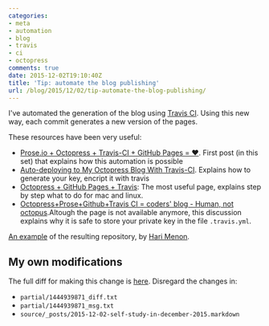 ```yaml
---
categories:
- meta
- automation
- blog
- travis
- ci
- octopress
comments: true
date: 2015-12-02T19:10:40Z
title: 'Tip: automate the blog publishing'
url: /blog/2015/12/02/tip-automate-the-blog-publishing/
---
```


I've automated the generation of the blog using [Travis CI][travis-ci]. Using this new way, each commit generates a new version of the pages.

These resources have been very useful:

  * [Prose.io + Octopress + Travis-CI + GitHub Pages = ♥][source1]. First post (in this set) that explains how this automation is possible
  * [Auto-deploying to My Octopress Blog With Travis-CI][source2]. Explains how to generate your key, encript it with travis
  * [Octopress + GitHub Pages + Travis][source3]: The most useful page, explains step by step what to do for mac and linux.
  * [Octopress+Prose+Github+Travis CI = coders' blog - Human, not octopus][source4].Altough the page is not available anymore, this discussion explains why it is safe to store your private key in the file ``.travis.yml``.

[An example](https://github.com/floydpink?tab=repositories) of the resulting repository, by [Hari Menon](https://github.com/floydpink).

[travis-ci]: https://travis-ci.org/
[source1]: http://darvin.github.io/2013/01/13/Prose_Octopress_TravisIO
[source2]: https://harimenon.com/blog/2013/01/27/auto-deploying-to-my-octopress-blog/
[source3]: http://blog.yasuoza.com/2014/01/13/octopress-plus-github-pages-plus-travis/
[source4]: https://disqus.com/home/discussion/codez/octopressprosegithubtravis_ci_coders_blog_human_not_octopus/


## My own modifications

The full diff for making this change is [here](https://github.com/alvarogarcia7/blog_source/compare/8414267a1e8e1f0ef588602121f32da3f6eb9f9e...9f60c76d6d9faca8cff8bce2f0a00bf8f2eafb30). Disregard the changes in:  

  * ``partial/1444939871_diff.txt``
  * ``partial/1444939871_msg.txt``
  * ``source/_posts/2015-12-02-self-study-in-december-2015.markdown``

